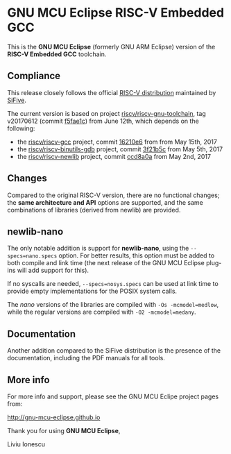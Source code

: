 # GNU MCU Eclipse RISC-V Embedded GCC

This is the **GNU MCU Eclipse** (formerly GNU ARM Eclipse) version of the 
**RISC-V Embedded GCC** toolchain.

## Compliance

This release closely follows the official [RISC-V distribution](https://github.com/riscv/riscv-gcc) maintained by [SiFive](https://www.sifive.com).

The current version is based on project [riscv/riscv-gnu-toolchain](https://github.com/riscv/riscv-gnu-toolchain), tag v20170612 (commit [f5fae1c](https://github.com/riscv/riscv-gnu-toolchain/tree/f5fae1c27b2365da773816ddcd92f533867f28ec)) from June 12th, which depends on the following:

- the [riscv/riscv-gcc](https://github.com/riscv/riscv-gcc) project, commit [16210e6](https://github.com/riscv/riscv-gcc/commit/16210e6270e200cd4892a90ecef608906be3a130) from from May 15th, 2017
- the [riscv/riscv-binutils-gdb](https://github.com/riscv/riscv-binutils-gdb) project, commit [3f21b5c](https://github.com/riscv/riscv-binutils-gdb/commit/3f21b5c9675db61ef5462442b6a068d4a3da8aaf) from May 5th, 2017
- the [riscv/riscv-newlib](https://github.com/riscv/riscv-newlib) project, commit [ccd8a0a](https://github.com/riscv/riscv-newlib/commit/ccd8a0a4ffbbc00400892334eaf64a1616302b35) from May 2nd, 2017

## Changes

Compared to the original RISC-V version, there are no functional changes; the **same architecture and API** options are supported, and the same combinations of libraries (derived from newlib) are provided.

## newlib-nano

The only notable addition is support for **newlib-nano**, using the `--specs=nano.specs` option. For better results, this option must be added to both compile and link time (the next release of the GNU MCU Eclipse plug-ins will add support for this).

If no syscalls are needed, `--specs=nosys.specs` can be used at link time to provide empty implementations for the POSIX system calls.

The _nano_ versions of the libraries are compiled with `-Os -mcmodel=medlow`, while the regular versions are compiled with `-O2 -mcmodel=medany`.

## Documentation

Another addition compared to the SiFive distribution is the presence of the documentation, including the PDF manuals for all tools.

## More info

For more info and support, please see the GNU MCU Eclipe project pages from:

  http://gnu-mcu-eclipse.github.io


Thank you for using **GNU MCU Eclipse**,

Liviu Ionescu

